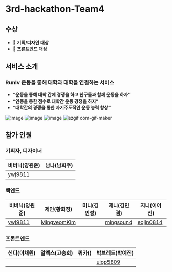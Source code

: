 # 3rd-hackathon-Team4
## 수상


- **🥇 기획/디자인 대상**
- **🥇 프론트엔드 대상**

## 서비스 소개


### RunIv 운동을 통해 대학과 대학을 연결하는 서비스

- **“운동을 통해 대학 간에 경쟁을 하고 친구들과 함께 운동을 하자”**
- **“인증을 통한 점수로 대학간 운동 경쟁을 하자”**
- **“대학간의 경쟁을 통한 자기주도적인 운동 능력 향상”**

![image](https://user-images.githubusercontent.com/97458548/202784964-532263ac-672c-46c3-ac2e-3fd0c7dbc539.png)
![image](https://user-images.githubusercontent.com/97458548/202784670-fdcb727d-3880-40ae-9e82-3814a9f3bd92.png)
![image](https://user-images.githubusercontent.com/97458548/202784837-af3e5000-352f-4f08-b9e1-5ce76106b11f.png)
![ezgif com-gif-maker](https://user-images.githubusercontent.com/97458548/202786932-48ae2879-8f14-43db-8fc2-2658917c3adc.gif)
## 참가 인원

### **기획자, 디자이너**

| 비버닉(양원준) | 남나(남희주) |
| --- | --- |
| [ywj9811](https://github.com/ywj9811) |  |

### 백엔드

| 비버닉(양원준) | 제인(황희정) | 미니(김민정) | 제니(김민겸) | 지니(이어진) |
| --- | --- | --- | --- | --- |
| [ywj9811](https://github.com/ywj9811) | [MingyeomKim](https://github.com/MingyeomKim)  | []() | [mingsound](https://github.com/mingsound21) | [eojin0814](https://github.com/eojin0814) |

### 프론트엔드

| 신디(이채원) | 알렉스(고승희) | 쿼카() | 박브레드(박예진) |
| --- | --- | --- | --- |
| []() | []() | []() | [uiop5809](https://github.com/uiop5809) |
